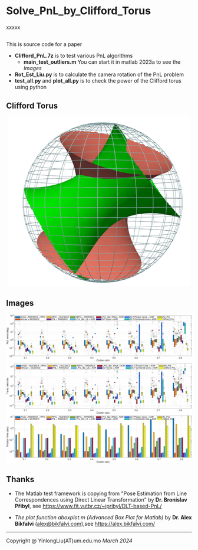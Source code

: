 # Solve_PnL_by_Clifford_Torus
xxxxx

## 
This is source code for a paper 

+ **Clifford_PnL.7z** is to test various PnL algorithms
  + **main_test_outliers.m** You can start it in matlab 2023a to see the *Images* 
+ **Rot_Est_Liu.py** is to calculate the camera rotation of the PnL problem
+ **test_all.py** and **plot_all.py** is to check the power of the Clifford torus using python


Clifford Torus
---
<div align=center>
  
![cliffod](./orbit-big.gif)

</div>

Images
---
![rot](./rot.png)
![rot](./trans.png)
![rot](./tim.png)

Thanks
---
+ The Matlab test framework is copying from "Pose Estimation from Line Correspondences using Direct Linear Transformation" by **Dr. Bronislav Přibyl**, see https://www.fit.vutbr.cz/~ipribyl/DLT-based-PnL/

+ *The plot function aboxplot.m (Advanced Box Plot for Matlab)* by **Dr. Alex Bikfalvi** (alex@bikfalvi.com),see https://alex.bikfalvi.com/

---

Copyright @ YinlongLiu(AT)um.edu.mo
*March 2024*
